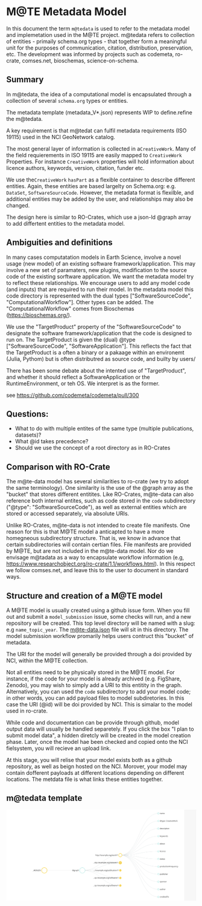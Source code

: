 # M@TE Metadata Model 

In this document the term `m@tedata` is used to refer to the metadata model and implemetation used in the M@TE project. m@tedata refers to collection of entities  - primaily schema.org types - that together form a meaningful unit for the purposes of communication, citation, distribution, preservation, etc. The development was informed by projects such as codemeta, ro-crate, comses.net, bioschemas, science-on-schema.


## Summary


In m@tedata, the idea of a computational model is encapsulated through a collection of several `schema.org` types or entities. 

The metadata template (metadata_V*.json) represents WIP to define.refine the m@tedata. 

A key requirement is that m@tedat can fulfil metadata requirements (ISO 19115) used in the NCI GeoNetwork catalog. 

The most general layer of information is collected in a`CreativeWork`. Many of the field requierements in ISO 19115 are easily mapped to  `CreativeWork` Properties. For instance `CreativeWork` properties will hold information about licence authors, keywords, version, citation, funder etc.

We use the`CreativeWork` `hasPart` as a flexible container to describe different entities. Again, these entities are based largelty on Schema.org: e.g. `DataSet`, `SoftwareSourceCode`. However, the metadata format is flexilble, and additional entities may be added by the user, and relationships may also be changed.  

The design here is similar to RO-Crates, which use a json-ld @graph array to add differtent entities to the metadata model.

## Ambiguities and definitions

In many cases computatation models in Earth Science, involve a novel usage (new model) of an existing software framework/application. This may involve a new set of paramaters, new plugins, modification to the source code of the existing sorftware application. We want the metadata model try to reflect these relationships. We encourage users to add any model code (and inputs) that are required to run their model. In the metadata model this code directory is represented with the dual types ["SoftwareSourceCode", "ComputationalWorkflow"]. Other types can be added. The "ComputationalWorkflow" comes from Bioschemas (https://bioschemas.org/). 

We use the "TargetProduct" property of the "SoftwareSourceCode" to designate the software framework/application that the code is designed to run on. The TargetProduct is given the (dual) @type ["SoftwareSourceCode", "SoftwareApplication"]. This reflects the fact that the TargetProduct is a often a binary or a pakaage within an environemt (Julia, Pythom) but is often distributred as source code, and builty by users/ 

There has been some debate about the intented use of "TargetProduct",  and whether it should reflect a SoftwareApplication or the RuntimeEnvironment, or teh OS. We interpret is as the former. 

see https://github.com/codemeta/codemeta/pull/300

## Questions:

* What to do with multiple entites of the same type (multiple publications, datasets)?
* What @id takes precedence?
* Should we use the concept of a root directory as in RO-Crates

## Comparison with RO-Crate

The m@te-data model has several similarities to ro-crate (we try to adopt the same terminology). One similarity is the use of the @graph array as the "bucket" that stores different entitites. Like RO-Crates, m@te-data can also reference  both internal entites, such as code stored in the `code` subdirectory ("@type": "SoftwareSourceCode"), as well as external entities which are stored or accessed separately, via absolute URIs. 

Unlike RO-Crates, m@te-data is not intended to create file manifests. One reason for this is that M@TE model a anticapted to have a more homegneous subdirectory structure. That is, we know in advance that certain subdirectories will contain certian files. File manifests are provided by M@TE, but are not included in the m@te-data model. Nor do we envisage m@tadata as a way to encapsulate workflow information (e.g, https://www.researchobject.org/ro-crate/1.1/workflows.html). In this respect we follow comses.net, and leave this to the user to document in standard ways. 


## Structure and creation of a M@TE model


A M@TE model is usually created using a github issue form. When you fill out and submit a `model_submission` issue, some checks will run, and a new repository will be created. This top level directory will be named with a slug: e.g `name_topic_year`. The m@te-data.json file will sit in this directory. The model submission workflow promarily helps users contruct this "bucket" of metadata.  

The URI for the model will generally be provided through a doi provided by NCI, within the M@TE collection. 

Not all entities need to be physically stored in the M@TE model. For instance, if the code for your model is already archived (e.g. FigShare, Zenodo), you may wish to simply add a URI to this entitity in the graph. Alternatively, you can used the `code` subdirectory to add your model code; in other words, you can add payload files to model subdiretories. In this case the URI (@id) will be doi provided by NCI. This is simalar to the model used in ro-crate. 

While code and documentation can be provide through github, model output data will usually be handled separetely. If you click the box "I plan to submit model data", a hidden diretcly will be created in the model creation phase. Later, once the model hae been checked and copied onto the NCI fielsystem, you will recieve an upload link. 

At this stage, you will relise that your model exists both as a github repository, as well as beign hosted on the NCI. Morover, your model may contain dofferent payloads at different locations depending on different locations. The metdata file is what links these entities together. 

## m@tedata template


![./json_templates/m@te-data.json viewed at https://json-ld.org/playground/)](json_templates/JSON-LD_Playground.png) 
